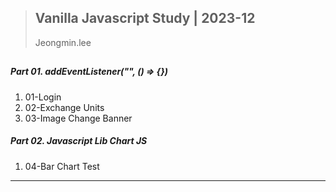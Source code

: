 > ##
> ## Vanilla Javascript Study | 2023-12
> Jeongmin.lee
> ##

##
##### Part 01. addEventListener("", () => {})
1. 01-Login
2. 02-Exchange Units
3. 03-Image Change Banner

##### Part 02. Javascript Lib Chart JS
1. 04-Bar Chart Test
---
